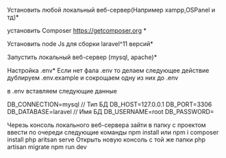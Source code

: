Установить любой локальный веб-сервер(Например xampp,OSPanel и тд)*

установить Composer https://getcomposer.org *

Установить node Js для сборки laravel^11 версий*

Запустить локальный веб-сервер (mysql, apache)*

Настройка .env*
Если нет фала .env то делаем следующее действие
дублируем .env.example и сокрощаем одну из них до .env 

в .env вставляем следующие данные

DB_CONNECTION=mysql   // Тип БД
DB_HOST=127.0.0.1
DB_PORT=3306
DB_DATABASE=laravel   // Имя БД
DB_USERNAME=root
DB_PASSWORD=


Черезь консоль локального веб-сервера зайти в папку с проектом ввести по очереди следующие команды
    npm install или npm i
    composer install
    php aritsan serve
Открыть новую консоль с той же папки
    php artisan migrate
    npm run dev
